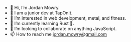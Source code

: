 - 👋 Hi, I’m Jordan Mowry.
- 🏡 I am a junior dev at TapOnIt. 
- 👀 I’m interested in web development, metal, and fitness.
- 🌱 I’m currently learning Rust 🦀.
- 💞️ I’m looking to collaborate on anything JavaScript.
- 📫 How to reach me jordan.mowry@gmail.com

<!---
jordanbmowry/jordanbmowry is a ✨ special ✨ repository because its `README.md` (this file) appears on your GitHub profile.
You can click the Preview link to take a look at your changes.
--->
